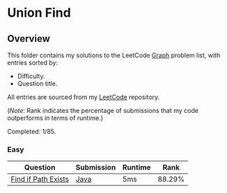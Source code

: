 # Union Find

## Overview
This folder contains my solutions to the LeetCode [Graph](https://leetcode.com/problem-list/union-find/) problem list,
with entries sorted by:
- Difficulty.
- Question title.

All entries are sourced from my [LeetCode](https://github.com/shumarb/leetcode) repository.

(*Note*: Rank indicates the percentage of submissions that my code outperforms in terms of runtime.)

Completed: 1/85.

### Easy
| Question                                                                                                                | Submission                                                                                                   | Runtime | Rank   |
|-------------------------------------------------------------------------------------------------------------------------|--------------------------------------------------------------------------------------------------------------|---------|--------|
| [Find if Path Exists](https://leetcode.com/problems/find-if-path-exists-in-graph/description/)                          | [Java](https://github.com/shumarb/leetcode/blob/main/submissions/java/FindIfPathExistsInGraph.java)          | 5ms     | 88.29% |
